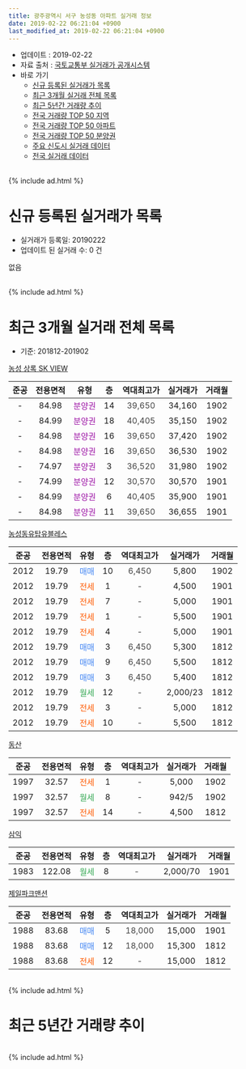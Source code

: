 ```yaml
---
title: 광주광역시 서구 농성동 아파트 실거래 정보
date: 2019-02-22 06:21:04 +0900
last_modified_at: 2019-02-22 06:21:04 +0900
---
```


* 업데이트 : 2019-02-22
* 자료 출처 : [국토교통부 실거래가 공개시스템](http://rt.molit.go.kr)
* 바로 가기
    * [신규 등록된 실거래가 목록](#신규-등록된-실거래가-목록)
    * [최근 3개월 실거래 전체 목록](#최근-3개월-실거래-전체-목록)
    * [최근 5년간 거래량 추이](#최근-5년간-거래량-추이)
    * [전국 거래량 TOP 50 지역](https://inasie.github.io/apt-trade-info/최근-3개월-전국에서-가장-거래가-많이-발생한-지역)
    * [전국 거래량 TOP 50 아파트](https://inasie.github.io/apt-trade-info/최근-3개월-전국에서-가장-거래가-많이-발생한-아파트)
    * [전국 거래량 TOP 50 분양권](https://inasie.github.io/apt-trade-info/최근-3개월-전국에서-가장-거래가-많이-발생한-분양권)
    * [주요 신도시 실거래 데이터](https://inasie.github.io/apt-trade-info/주요-신도시)
    * [전국 실거래 데이터](https://inasie.github.io/apt-trade-info/전국)
<br>
{% include ad.html %}
<br>

# 신규 등록된 실거래가 목록
* 실거래가 등록일: 20190222
* 업데이트 된 실거래 수: 0 건

없음

<br>
{% include ad.html %}
<br>

# 최근 3개월 실거래 전체 목록
* 기준: 201812-201902


[농성 상록 SK VIEW](https://search.naver.com/search.naver?query=%EA%B4%91%EC%A3%BC%EA%B4%91%EC%97%AD%EC%8B%9C+%EC%84%9C%EA%B5%AC+%EB%86%8D%EC%84%B1%EB%8F%99+%EB%86%8D%EC%84%B1+%EC%83%81%EB%A1%9D+SK+VIEW)

|준공|전용면적|유형|층|역대최고가|실거래가|거래월|
|:---:|:---:|:---:|:---:|:---:|:---:|:---:|
|-|84.98|<span style="color:#9C11A5">분양권</span>|14|<span style="color:#444444">39,650</span>|34,160|1902|
|-|84.99|<span style="color:#9C11A5">분양권</span>|18|<span style="color:#444444">40,405</span>|35,150|1902|
|-|84.98|<span style="color:#9C11A5">분양권</span>|16|<span style="color:#444444">39,650</span>|37,420|1902|
|-|84.98|<span style="color:#9C11A5">분양권</span>|16|<span style="color:#444444">39,650</span>|36,530|1902|
|-|74.97|<span style="color:#9C11A5">분양권</span>|3|<span style="color:#444444">36,520</span>|31,980|1902|
|-|74.99|<span style="color:#9C11A5">분양권</span>|12|<span style="color:#444444">30,570</span>|30,570|1901|
|-|84.99|<span style="color:#9C11A5">분양권</span>|6|<span style="color:#444444">40,405</span>|35,900|1901|
|-|84.98|<span style="color:#9C11A5">분양권</span>|11|<span style="color:#444444">39,650</span>|36,655|1901|

[농성동유탑유블레스](https://search.naver.com/search.naver?query=%EA%B4%91%EC%A3%BC%EA%B4%91%EC%97%AD%EC%8B%9C+%EC%84%9C%EA%B5%AC+%EB%86%8D%EC%84%B1%EB%8F%99+%EB%86%8D%EC%84%B1%EB%8F%99%EC%9C%A0%ED%83%91%EC%9C%A0%EB%B8%94%EB%A0%88%EC%8A%A4)

|준공|전용면적|유형|층|역대최고가|실거래가|거래월|
|:---:|:---:|:---:|:---:|:---:|:---:|:---:|
|2012|19.79|<span style="color:#4285f3">매매</span>|10|<span style="color:#444444">6,450</span>|5,800|1902|
|2012|19.79|<span style="color:#ff5a00">전세</span>|1|<span style="color:#444444">-</span>|4,500|1901|
|2012|19.79|<span style="color:#ff5a00">전세</span>|7|<span style="color:#444444">-</span>|5,000|1901|
|2012|19.79|<span style="color:#ff5a00">전세</span>|1|<span style="color:#444444">-</span>|5,500|1901|
|2012|19.79|<span style="color:#ff5a00">전세</span>|4|<span style="color:#444444">-</span>|5,000|1901|
|2012|19.79|<span style="color:#4285f3">매매</span>|3|<span style="color:#444444">6,450</span>|5,300|1812|
|2012|19.79|<span style="color:#4285f3">매매</span>|9|<span style="color:#444444">6,450</span>|5,500|1812|
|2012|19.79|<span style="color:#4285f3">매매</span>|3|<span style="color:#444444">6,450</span>|5,400|1812|
|2012|19.79|<span style="color:#34a853">월세</span>|12|<span style="color:#444444">-</span>|2,000/23|1812|
|2012|19.79|<span style="color:#ff5a00">전세</span>|3|<span style="color:#444444">-</span>|5,000|1812|
|2012|19.79|<span style="color:#ff5a00">전세</span>|10|<span style="color:#444444">-</span>|5,500|1812|

[동산](https://search.naver.com/search.naver?query=%EA%B4%91%EC%A3%BC%EA%B4%91%EC%97%AD%EC%8B%9C+%EC%84%9C%EA%B5%AC+%EB%86%8D%EC%84%B1%EB%8F%99+%EB%8F%99%EC%82%B0)

|준공|전용면적|유형|층|역대최고가|실거래가|거래월|
|:---:|:---:|:---:|:---:|:---:|:---:|:---:|
|1997|32.57|<span style="color:#ff5a00">전세</span>|1|<span style="color:#444444">-</span>|5,000|1902|
|1997|32.57|<span style="color:#34a853">월세</span>|8|<span style="color:#444444">-</span>|942/5|1902|
|1997|32.57|<span style="color:#ff5a00">전세</span>|14|<span style="color:#444444">-</span>|4,500|1812|

[삼익](https://search.naver.com/search.naver?query=%EA%B4%91%EC%A3%BC%EA%B4%91%EC%97%AD%EC%8B%9C+%EC%84%9C%EA%B5%AC+%EB%86%8D%EC%84%B1%EB%8F%99+%EC%82%BC%EC%9D%B5)

|준공|전용면적|유형|층|역대최고가|실거래가|거래월|
|:---:|:---:|:---:|:---:|:---:|:---:|:---:|
|1983|122.08|<span style="color:#34a853">월세</span>|8|<span style="color:#444444">-</span>|2,000/70|1901|

[제일파크맨션](https://search.naver.com/search.naver?query=%EA%B4%91%EC%A3%BC%EA%B4%91%EC%97%AD%EC%8B%9C+%EC%84%9C%EA%B5%AC+%EB%86%8D%EC%84%B1%EB%8F%99+%EC%A0%9C%EC%9D%BC%ED%8C%8C%ED%81%AC%EB%A7%A8%EC%85%98)

|준공|전용면적|유형|층|역대최고가|실거래가|거래월|
|:---:|:---:|:---:|:---:|:---:|:---:|:---:|
|1988|83.68|<span style="color:#4285f3">매매</span>|5|<span style="color:#444444">18,000</span>|15,000|1901|
|1988|83.68|<span style="color:#4285f3">매매</span>|12|<span style="color:#444444">18,000</span>|15,300|1812|
|1988|83.68|<span style="color:#ff5a00">전세</span>|12|<span style="color:#444444">-</span>|15,000|1812|


<br>
{% include ad.html %}
<br>

# 최근 5년간 거래량 추이


<div style="width:100%;">
    <canvas id="deal_progress" height="200"></canvas>
</div>

<script>
new Chart(document.getElementById("deal_progress"), {
    type: 'line',
    data: {
        labels: ['201402','201403','201404','201405','201406','201407','201408','201409','201410','201411','201412','201501','201502','201503','201504','201505','201506','201507','201508','201509','201510','201511','201512','201601','201602','201603','201604','201605','201606','201607','201608','201609','201610','201611','201612','201701','201702','201703','201704','201705','201706','201707','201708','201709','201710','201711','201712','201801','201802','201803','201804','201805','201806','201807','201808','201809','201810','201811','201812','201901','201902'],
        datasets: [{
            label: '매매',
            pointRadius: 1,
            data: [4, 2, 6, 4, 1, 1, 4, 3, 3, 7, 6, 6, 5, 5, 12, 2, 2, 5, 3, 6, 6, 2, 7, 5, 5, 3, 2, 12, 8, 9, 5, 5, 5, 3, 5, 6, 12, 6, 2, 4, 4, 1, 5, 4, 3, 9, 3, 28, 112, 14, 5, 3, 4, 9, 9, 12, 19, 30, 4, 4, 6],
            borderColor: "rgba(255, 201, 14, 1)",
            backgroundColor: "rgba(255, 201, 14, 0.5)",
            fill: false,
            lineTension: 0
        },{
            label: '전월세',
            pointRadius: 1,
            data: [16, 14, 6, 1, 4, 2, 2, 0, 2, 3, 3, 8, 5, 11, 2, 3, 2, 2, 1, 0, 1, 4, 1, 4, 0, 2, 1, 4, 0, 5, 1, 3, 2, 2, 2, 1, 2, 0, 4, 2, 2, 3, 0, 5, 5, 4, 4, 4, 5, 5, 3, 4, 0, 5, 2, 4, 5, 7, 5, 5, 2],
            borderColor: "rgba(0, 141, 185, 1)",
            backgroundColor: "rgba(0, 141, 185, 0.5)",
            fill: false,
            lineTension: 0
        }
        ]
    },
    options: {
        responsive: true,
        title: {
            display: false
        },
        tooltips: {
            mode: 'index',
            intersect: false
        },
        hover: {
            mode: 'nearest',
            intersect: true
        },
        scales: {
            xAxes: [{
                display: true,
                scaleLabel: {
                    display: true,
                    labelString: '년/월'
                }
            }],
            yAxes: [{
                display: true,
                ticks: {
                    suggestedMin: 0,
                },
                scaleLabel: {
                    display: true,
                    labelString: '실거래 수'
                }
            }]
        }
    }
});

</script>


<br>
{% include ad.html %}
<br>


